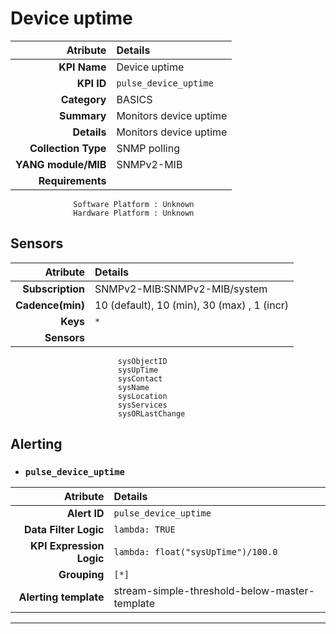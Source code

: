 
Device uptime
====
Atribute|Details
---:|:---
**KPI Name**    | Device uptime
**KPI ID**      | `pulse_device_uptime`
**Category**    | BASICS
**Summary**     | Monitors device uptime
**Details**     | Monitors device uptime
**Collection Type** | SNMP polling
**YANG module/MIB** | SNMPv2-MIB
**Requirements**    |
                  Software Platform : Unknown
                  Hardware Platform : Unknown
Sensors
---
Atribute|Details
---:|:---
**Subscription** | SNMPv2-MIB:SNMPv2-MIB/system
**Cadence(min)** | 10 (default), 10 (min), 30 (max) , 1 (incr)
**Keys**         | `*`
**Sensors**      |
                            sysObjectID
                            sysUpTime
                            sysContact
                            sysName
                            sysLocation
                            sysServices
                            sysORLastChange
     
Alerting
---

* ### `pulse_device_uptime`
Atribute|Details
---:|:---
**Alert ID**             | ```pulse_device_uptime```
**Data Filter Logic**    | ```lambda: TRUE```
**KPI Expression Logic** | ```lambda: float("sysUpTime")/100.0```
**Grouping**             | ```[*]```
**Alerting template**    | stream-simple-threshold-below-master-template
---


